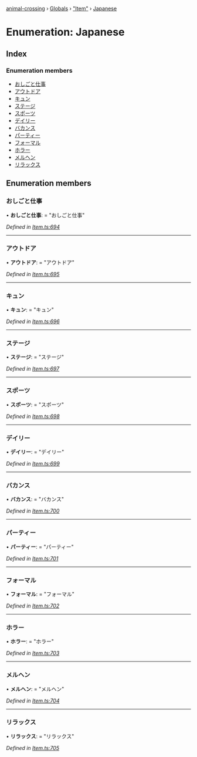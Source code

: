[animal-crossing](../README.md) › [Globals](../globals.md) › ["Item"](../modules/_item_.md) › [Japanese](_item_.japanese.md)

# Enumeration: Japanese

## Index

### Enumeration members

* [おしごと仕事](_item_.japanese.md#おしごと仕事)
* [アウトドア](_item_.japanese.md#アウトドア)
* [キュン](_item_.japanese.md#キュン)
* [ステージ](_item_.japanese.md#ステージ)
* [スポーツ](_item_.japanese.md#スポーツ)
* [デイリー](_item_.japanese.md#デイリー)
* [バカンス](_item_.japanese.md#バカンス)
* [パーティー](_item_.japanese.md#パーティー)
* [フォーマル](_item_.japanese.md#フォーマル)
* [ホラー](_item_.japanese.md#ホラー)
* [メルヘン](_item_.japanese.md#メルヘン)
* [リラックス](_item_.japanese.md#リラックス)

## Enumeration members

###  おしごと仕事

• **おしごと仕事**: = "おしごと仕事"

*Defined in [Item.ts:694](https://github.com/Norviah/animal-crossing/blob/4ad5c16/module/types/Item.ts#L694)*

___

###  アウトドア

• **アウトドア**: = "アウトドア"

*Defined in [Item.ts:695](https://github.com/Norviah/animal-crossing/blob/4ad5c16/module/types/Item.ts#L695)*

___

###  キュン

• **キュン**: = "キュン"

*Defined in [Item.ts:696](https://github.com/Norviah/animal-crossing/blob/4ad5c16/module/types/Item.ts#L696)*

___

###  ステージ

• **ステージ**: = "ステージ"

*Defined in [Item.ts:697](https://github.com/Norviah/animal-crossing/blob/4ad5c16/module/types/Item.ts#L697)*

___

###  スポーツ

• **スポーツ**: = "スポーツ"

*Defined in [Item.ts:698](https://github.com/Norviah/animal-crossing/blob/4ad5c16/module/types/Item.ts#L698)*

___

###  デイリー

• **デイリー**: = "デイリー"

*Defined in [Item.ts:699](https://github.com/Norviah/animal-crossing/blob/4ad5c16/module/types/Item.ts#L699)*

___

###  バカンス

• **バカンス**: = "バカンス"

*Defined in [Item.ts:700](https://github.com/Norviah/animal-crossing/blob/4ad5c16/module/types/Item.ts#L700)*

___

###  パーティー

• **パーティー**: = "パーティー"

*Defined in [Item.ts:701](https://github.com/Norviah/animal-crossing/blob/4ad5c16/module/types/Item.ts#L701)*

___

###  フォーマル

• **フォーマル**: = "フォーマル"

*Defined in [Item.ts:702](https://github.com/Norviah/animal-crossing/blob/4ad5c16/module/types/Item.ts#L702)*

___

###  ホラー

• **ホラー**: = "ホラー"

*Defined in [Item.ts:703](https://github.com/Norviah/animal-crossing/blob/4ad5c16/module/types/Item.ts#L703)*

___

###  メルヘン

• **メルヘン**: = "メルヘン"

*Defined in [Item.ts:704](https://github.com/Norviah/animal-crossing/blob/4ad5c16/module/types/Item.ts#L704)*

___

###  リラックス

• **リラックス**: = "リラックス"

*Defined in [Item.ts:705](https://github.com/Norviah/animal-crossing/blob/4ad5c16/module/types/Item.ts#L705)*
